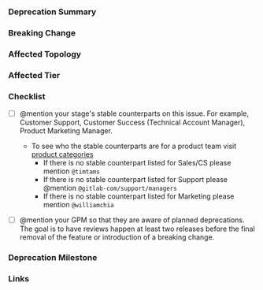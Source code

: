 <!-- Use this template as a starting point for deprecations. -->

### Deprecation Summary

<!--
This should contain a brief description of the feature or functionality that is deprecated. The description should clearly state the potential impact of the deprecation to end users.

It is recommended that you link to the documentation.

The description of the deprecation should state what actions the user should take to rectify the behavior. If the deprecation is scheduled for an upcoming release, the content should remain in the deprecations documentation page until it has been completed. For example, if a deprecation is announced in 14.9 and scheduled to be completed in 15.0, the same content would be included in the documentation for 14.9, 14.10, and 15.0.
-->

### Breaking Change

<!-- Is this a breaking change or not? If so, please add instructions for how users can update their workflow. -->
### Affected Topology

<!--
Who is affected by this deprecation, Self-managed users, SaaS users, or both? This is especially important when nearing the annual major release where breaking changes and removals are typically introduced. These changes might be seen on GitLab.com before the official release date.
-->

### Affected Tier

<!--
Which tier is this feature available in?

* Free
* Premium
* Ultimate
-->

### Checklist

- [ ] @mention your stage's stable counterparts on this issue. For example, Customer Support, Customer Success (Technical Account Manager), Product Marketing Manager.
  - To see who the stable counterparts are for a product team visit [product categories](https://about.gitlab.com/handbook/product/categories/)
       - If there is no stable counterpart listed for Sales/CS please mention `@timtams`
       - If there is no stable counterpart listed for Support please @mention `@gitlab-com/support/managers`
       - If there is no stable counterpart listed for Marketing please mention `@williamchia`

- [ ] @mention your GPM so that they are aware of planned deprecations. The goal is to have reviews happen at least two releases before the final removal of the feature or introduction of a breaking change.

### Deprecation Milestone

<!-- In which milestone will this deprecation happen? -->

### Links

<!--
Add links to any relevant documentation or code that will provide additional details or clarity regarding the planned change. Also, include a link to the removal issue if relevant.
-->
